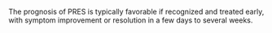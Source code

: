The prognosis of PRES is typically favorable if recognized and treated early, with symptom improvement or resolution in a few days to several weeks.